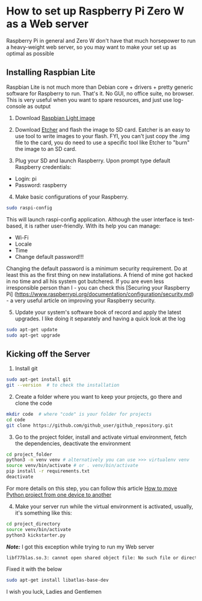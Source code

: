 # How to set up Raspberry Pi Zero W as a Web server
Raspberry Pi in general and Zero W don't have that much horsepower to run a heavy-weight web server, so you may want to make your set up as optimal as possible

## Installing Raspbian Lite
Raspbian Lite is not much more than Debian core + drivers + pretty generic software for Raspberry to run. That's it. No GUI, no office suite, no browser. This is very useful when you want to spare resources, and just use log-console as output

1. Download [Raspbian Light image](https://www.raspberrypi.org/downloads/raspbian/)

2. Download [Etcher](https://www.balena.io/etcher/) and flash the image to SD card. Eatcher is an easy to use tool to write images to your flash. FYI, you can't just copy the .img file to the card, you do need to use a specific tool like Etcher to "burn" the image to an SD card.

3. Plug your SD and launch Raspberry. Upon prompt type default Raspberry credentials:
- Login: pi
- Password: raspberry

4. Make basic configurations of your Raspberry.
```bash
sudo raspi-config
```
This will launch raspi-config application. Although the user interface is text-based, it is rather user-friendly. With its help you can manage:
- Wi-Fi
- Locale
- Time
- Change default password!!! 

Changing the default password is a minimum security requirement. Do at least this as the first thing on new installations. A friend of mine got hacked in no time and all his system got butchered. If you are even less irresponsible person than I - you can check this [Securing your Raspberry Pi] (https://www.raspberrypi.org/documentation/configuration/security.md) - a very useful article on improving your Raspberry security.

5. Update your system's software book of record and apply the latest upgrades. I like doing it separately and having a quick look at the log
```bash
sudo apt-get update
sudo apt-get upgrade
```

## Kicking off the Server

1. Install git
```bash
sudo apt-get install git
git --version  # to check the installation
```

2. Create a folder where you want to keep your projects, go there and clone the code
```bash
mkdir code  # where "code" is your folder for projects
cd code
git clone https://github.com/github_user/github_repository.git
```

3. Go to the project folder, install and activate virtual environment, fetch the dependencies, deactivate the environment
```bash
cd project_folder
python3 -m venv venv # alternatively you can use >>> virtualenv venv
source venv/bin/activate # or . venv/bin/activate
pip install -r requirements.txt
deactivate
```

For more details on this step, you can follow this article [How to move Python project from one device to another](https://github.com/shamanengine/shamanengine.github.io/blob/master/venv.md#how-to-move-python-project-from-one-device-to-another)

4. Make your server run while the virtual environment is activated, usually, it's something like this:
```bash
cd project_directory
source venv/bin/activate
python3 kickstarter.py
```

**_Note:_** I got this exception while trying to run my Web server
```bash
libf77blas.so.3: cannot open shared object file: No such file or directory
```
Fixed it with the below
```bash
sudo apt-get install libatlas-base-dev
```

I wish you luck, Ladies and Gentlemen
